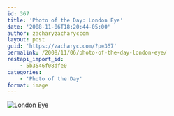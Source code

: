 ```yaml
---
id: 367
title: 'Photo of the Day: London Eye'
date: '2008-11-06T18:20:44-05:00'
author: zacharyzacharyccom
layout: post
guid: 'https://zacharyc.com/?p=367'
permalink: /2008/11/06/photo-of-the-day-london-eye/
restapi_import_id:
    - 5b3546f08dfe0
categories:
    - 'Photo of the Day'
format: image
---
```


[![](https://i0.wp.com/zacharyc.smugmug.com/photos/411258690_C6iZi-M.jpg?resize=297%2C450 "London Eye")](https://i0.wp.com/zacharyc.smugmug.com/photos/411258690_C6iZi-L.jpg)